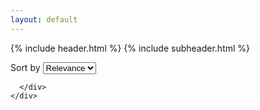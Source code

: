 ```yaml
---
layout: default
---
```


{% include header.html %}
{% include subheader.html %}

<div id="home-search" class="container">
  <div class="search-page">
    <div class="search-page__content">
      <div class="search-page__head" id="search_head">
        <div class="search-page__select">
          Sort by
          <select name="sort-by" id="sort-by">
            <option value="relevance" selected>Relevance</option>
            <option value="date">Date</option>
          </select>
        </div>
        <p class="search-page__subtitle"></p>
      </div>
      <div id="search_results" class="search-page__body">
        
      </div>
    </div>
  </div>
</div>
